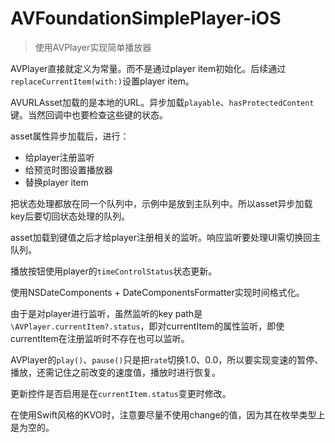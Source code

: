 # AVFoundationSimplePlayer-iOS

> 使用AVPlayer实现简单播放器

AVPlayer直接就定义为常量。而不是通过player item初始化。后续通过`replaceCurrentItem(with:)`设置player item。

AVURLAsset加载的是本地的URL。异步加载`playable`、`hasProtectedContent`键。当然回调中也要检查这些键的状态。

asset属性异步加载后，进行：

- 给player注册监听
- 给预览时图设置播放器
- 替换player item

把状态处理都放在同一个队列中，示例中是放到主队列中。所以asset异步加载key后要切回状态处理的队列。

asset加载到键值之后才给player注册相关的监听。响应监听要处理UI需切换回主队列。

播放按钮使用player的`timeControlStatus`状态更新。

使用NSDateComponents + DateComponentsFormatter实现时间格式化。

由于是对player进行监听，虽然监听的key path是`\AVPlayer.currentItem?.status`，即对currentItem的属性监听，即使currentItem在注册监听时不存在也可以监听。

AVPlayer的`play()`、`pause()`只是把`rate`切换1.0、0.0，所以要实现变速的暂停、播放，还需记住之前改变的速度值，播放时进行恢复。

更新控件是否启用是在`currentItem.status`变更时修改。

在使用Swift风格的KVO时，注意要尽量不使用change的值，因为其在枚举类型上是为空的。
